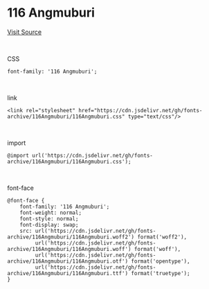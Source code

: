 # 116 Angmuburi

[Visit Source](https://m.blog.naver.com/wosr1/221310275210)

&nbsp;

CSS

```
font-family: '116 Angmuburi';
```

&nbsp;

link

```
<link rel="stylesheet" href="https://cdn.jsdelivr.net/gh/fonts-archive/116Angmuburi/116Angmuburi.css" type="text/css"/>
```

&nbsp;

import

```
@import url('https://cdn.jsdelivr.net/gh/fonts-archive/116Angmuburi/116Angmuburi.css');
```

&nbsp;

font-face

```
@font-face {
    font-family: '116 Angmuburi';
    font-weight: normal;
    font-style: normal;
    font-display: swap;
    src: url('https://cdn.jsdelivr.net/gh/fonts-archive/116Angmuburi/116Angmuburi.woff2') format('woff2'),
         url('https://cdn.jsdelivr.net/gh/fonts-archive/116Angmuburi/116Angmuburi.woff') format('woff'),
         url('https://cdn.jsdelivr.net/gh/fonts-archive/116Angmuburi/116Angmuburi.otf') format('opentype'),
         url('https://cdn.jsdelivr.net/gh/fonts-archive/116Angmuburi/116Angmuburi.ttf') format('truetype');
}
```
